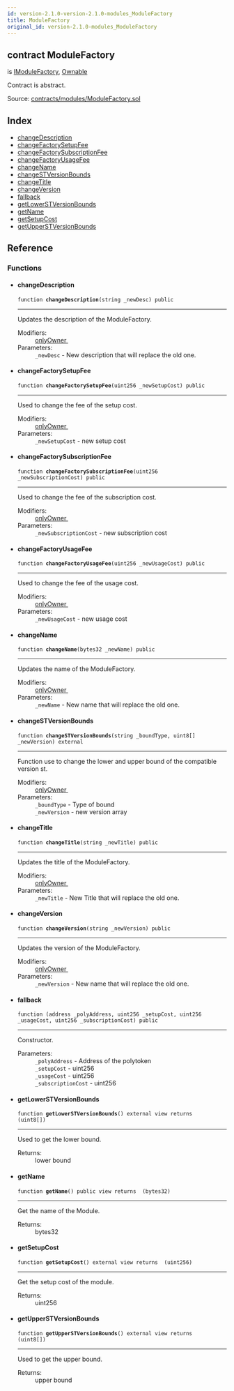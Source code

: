 ```yaml
---
id: version-2.1.0-version-2.1.0-modules_ModuleFactory
title: ModuleFactory
original_id: version-2.1.0-modules_ModuleFactory
---
```


<div class="contract-doc"><div class="contract"><h2 class="contract-header"><span class="contract-kind">contract</span> ModuleFactory</h2><p class="base-contracts"><span>is</span> <a href="interfaces_IModuleFactory.html">IModuleFactory</a><span>, </span><a href="es_openzeppelin-solidity_contracts_ownership_Ownable.html">Ownable</a></p><p class="description">Contract is abstract.</p><div class="source">Source: <a href="https://github.com/PolymathNetwork/polymath-core/blob/v2.1.0/contracts/modules/ModuleFactory.sol" target="_blank">contracts/modules/ModuleFactory.sol</a></div></div><div class="index"><h2>Index</h2><ul><li><a href="modules_ModuleFactory.html#changeDescription">changeDescription</a></li><li><a href="modules_ModuleFactory.html#changeFactorySetupFee">changeFactorySetupFee</a></li><li><a href="modules_ModuleFactory.html#changeFactorySubscriptionFee">changeFactorySubscriptionFee</a></li><li><a href="modules_ModuleFactory.html#changeFactoryUsageFee">changeFactoryUsageFee</a></li><li><a href="modules_ModuleFactory.html#changeName">changeName</a></li><li><a href="modules_ModuleFactory.html#changeSTVersionBounds">changeSTVersionBounds</a></li><li><a href="modules_ModuleFactory.html#changeTitle">changeTitle</a></li><li><a href="modules_ModuleFactory.html#changeVersion">changeVersion</a></li><li><a href="modules_ModuleFactory.html#">fallback</a></li><li><a href="modules_ModuleFactory.html#getLowerSTVersionBounds">getLowerSTVersionBounds</a></li><li><a href="modules_ModuleFactory.html#getName">getName</a></li><li><a href="modules_ModuleFactory.html#getSetupCost">getSetupCost</a></li><li><a href="modules_ModuleFactory.html#getUpperSTVersionBounds">getUpperSTVersionBounds</a></li></ul></div><div class="reference"><h2>Reference</h2><div class="functions"><h3>Functions</h3><ul><li><div class="item function"><span id="changeDescription" class="anchor-marker"></span><h4 class="name">changeDescription</h4><div class="body"><code class="signature">function <strong>changeDescription</strong><span>(string _newDesc) </span><span>public </span></code><hr/><div class="description"><p>Updates the description of the ModuleFactory.</p></div><dl><dt><span class="label-modifiers">Modifiers:</span></dt><dd><a href="es_openzeppelin-solidity_contracts_ownership_Ownable.html#onlyOwner">onlyOwner </a></dd><dt><span class="label-parameters">Parameters:</span></dt><dd><div><code>_newDesc</code> - New description that will replace the old one.</div></dd></dl></div></div></li><li><div class="item function"><span id="changeFactorySetupFee" class="anchor-marker"></span><h4 class="name">changeFactorySetupFee</h4><div class="body"><code class="signature">function <strong>changeFactorySetupFee</strong><span>(uint256 _newSetupCost) </span><span>public </span></code><hr/><div class="description"><p>Used to change the fee of the setup cost.</p></div><dl><dt><span class="label-modifiers">Modifiers:</span></dt><dd><a href="es_openzeppelin-solidity_contracts_ownership_Ownable.html#onlyOwner">onlyOwner </a></dd><dt><span class="label-parameters">Parameters:</span></dt><dd><div><code>_newSetupCost</code> - new setup cost</div></dd></dl></div></div></li><li><div class="item function"><span id="changeFactorySubscriptionFee" class="anchor-marker"></span><h4 class="name">changeFactorySubscriptionFee</h4><div class="body"><code class="signature">function <strong>changeFactorySubscriptionFee</strong><span>(uint256 _newSubscriptionCost) </span><span>public </span></code><hr/><div class="description"><p>Used to change the fee of the subscription cost.</p></div><dl><dt><span class="label-modifiers">Modifiers:</span></dt><dd><a href="es_openzeppelin-solidity_contracts_ownership_Ownable.html#onlyOwner">onlyOwner </a></dd><dt><span class="label-parameters">Parameters:</span></dt><dd><div><code>_newSubscriptionCost</code> - new subscription cost</div></dd></dl></div></div></li><li><div class="item function"><span id="changeFactoryUsageFee" class="anchor-marker"></span><h4 class="name">changeFactoryUsageFee</h4><div class="body"><code class="signature">function <strong>changeFactoryUsageFee</strong><span>(uint256 _newUsageCost) </span><span>public </span></code><hr/><div class="description"><p>Used to change the fee of the usage cost.</p></div><dl><dt><span class="label-modifiers">Modifiers:</span></dt><dd><a href="es_openzeppelin-solidity_contracts_ownership_Ownable.html#onlyOwner">onlyOwner </a></dd><dt><span class="label-parameters">Parameters:</span></dt><dd><div><code>_newUsageCost</code> - new usage cost</div></dd></dl></div></div></li><li><div class="item function"><span id="changeName" class="anchor-marker"></span><h4 class="name">changeName</h4><div class="body"><code class="signature">function <strong>changeName</strong><span>(bytes32 _newName) </span><span>public </span></code><hr/><div class="description"><p>Updates the name of the ModuleFactory.</p></div><dl><dt><span class="label-modifiers">Modifiers:</span></dt><dd><a href="es_openzeppelin-solidity_contracts_ownership_Ownable.html#onlyOwner">onlyOwner </a></dd><dt><span class="label-parameters">Parameters:</span></dt><dd><div><code>_newName</code> - New name that will replace the old one.</div></dd></dl></div></div></li><li><div class="item function"><span id="changeSTVersionBounds" class="anchor-marker"></span><h4 class="name">changeSTVersionBounds</h4><div class="body"><code class="signature">function <strong>changeSTVersionBounds</strong><span>(string _boundType, uint8[] _newVersion) </span><span>external </span></code><hr/><div class="description"><p>Function use to change the lower and upper bound of the compatible version st.</p></div><dl><dt><span class="label-modifiers">Modifiers:</span></dt><dd><a href="es_openzeppelin-solidity_contracts_ownership_Ownable.html#onlyOwner">onlyOwner </a></dd><dt><span class="label-parameters">Parameters:</span></dt><dd><div><code>_boundType</code> - Type of bound</div><div><code>_newVersion</code> - new version array</div></dd></dl></div></div></li><li><div class="item function"><span id="changeTitle" class="anchor-marker"></span><h4 class="name">changeTitle</h4><div class="body"><code class="signature">function <strong>changeTitle</strong><span>(string _newTitle) </span><span>public </span></code><hr/><div class="description"><p>Updates the title of the ModuleFactory.</p></div><dl><dt><span class="label-modifiers">Modifiers:</span></dt><dd><a href="es_openzeppelin-solidity_contracts_ownership_Ownable.html#onlyOwner">onlyOwner </a></dd><dt><span class="label-parameters">Parameters:</span></dt><dd><div><code>_newTitle</code> - New Title that will replace the old one.</div></dd></dl></div></div></li><li><div class="item function"><span id="changeVersion" class="anchor-marker"></span><h4 class="name">changeVersion</h4><div class="body"><code class="signature">function <strong>changeVersion</strong><span>(string _newVersion) </span><span>public </span></code><hr/><div class="description"><p>Updates the version of the ModuleFactory.</p></div><dl><dt><span class="label-modifiers">Modifiers:</span></dt><dd><a href="es_openzeppelin-solidity_contracts_ownership_Ownable.html#onlyOwner">onlyOwner </a></dd><dt><span class="label-parameters">Parameters:</span></dt><dd><div><code>_newVersion</code> - New name that will replace the old one.</div></dd></dl></div></div></li><li><div class="item function"><span id="fallback" class="anchor-marker"></span><h4 class="name">fallback</h4><div class="body"><code class="signature">function <strong></strong><span>(address _polyAddress, uint256 _setupCost, uint256 _usageCost, uint256 _subscriptionCost) </span><span>public </span></code><hr/><div class="description"><p>Constructor.</p></div><dl><dt><span class="label-parameters">Parameters:</span></dt><dd><div><code>_polyAddress</code> - Address of the polytoken</div><div><code>_setupCost</code> - uint256</div><div><code>_usageCost</code> - uint256</div><div><code>_subscriptionCost</code> - uint256</div></dd></dl></div></div></li><li><div class="item function"><span id="getLowerSTVersionBounds" class="anchor-marker"></span><h4 class="name">getLowerSTVersionBounds</h4><div class="body"><code class="signature">function <strong>getLowerSTVersionBounds</strong><span>() </span><span>external </span><span>view </span><span>returns  (uint8[]) </span></code><hr/><div class="description"><p>Used to get the lower bound.</p></div><dl><dt><span class="label-return">Returns:</span></dt><dd>lower bound</dd></dl></div></div></li><li><div class="item function"><span id="getName" class="anchor-marker"></span><h4 class="name">getName</h4><div class="body"><code class="signature">function <strong>getName</strong><span>() </span><span>public </span><span>view </span><span>returns  (bytes32) </span></code><hr/><div class="description"><p>Get the name of the Module.</p></div><dl><dt><span class="label-return">Returns:</span></dt><dd>bytes32</dd></dl></div></div></li><li><div class="item function"><span id="getSetupCost" class="anchor-marker"></span><h4 class="name">getSetupCost</h4><div class="body"><code class="signature">function <strong>getSetupCost</strong><span>() </span><span>external </span><span>view </span><span>returns  (uint256) </span></code><hr/><div class="description"><p>Get the setup cost of the module.</p></div><dl><dt><span class="label-return">Returns:</span></dt><dd>uint256</dd></dl></div></div></li><li><div class="item function"><span id="getUpperSTVersionBounds" class="anchor-marker"></span><h4 class="name">getUpperSTVersionBounds</h4><div class="body"><code class="signature">function <strong>getUpperSTVersionBounds</strong><span>() </span><span>external </span><span>view </span><span>returns  (uint8[]) </span></code><hr/><div class="description"><p>Used to get the upper bound.</p></div><dl><dt><span class="label-return">Returns:</span></dt><dd>upper bound</dd></dl></div></div></li></ul></div></div></div>
